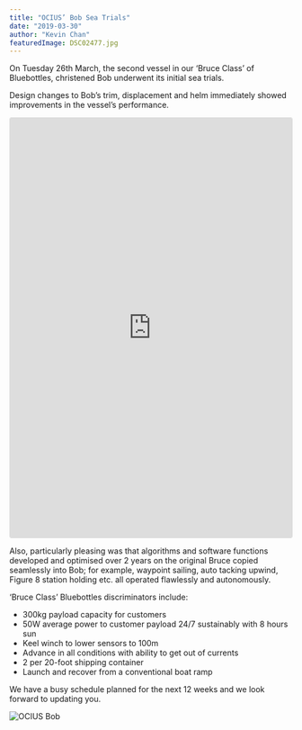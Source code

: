 ```yaml
---
title: "OCIUS’ Bob Sea Trials"
date: "2019-03-30"
author: "Kevin Chan"
featuredImage: DSC02477.jpg
---
```


On Tuesday 26th March, the second vessel in our ‘Bruce Class’ of Bluebottles, christened Bob underwent its initial sea trials.

Design changes to Bob’s trim, displacement and helm immediately showed improvements in the vessel’s performance.

<iframe class="instagram-media instagram-media-rendered" id="instagram-embed-0" src="https://www.instagram.com/p/BvfWAzulFee/embed/?cr=1&amp;v=12&amp;wp=540&amp;rd=https%3A%2F%2Focius.com.au&amp;rp=%2F2019%2F03%2Focius-bob-sea-trials%2F#%7B%22ci%22%3A0%2C%22os%22%3A3160%7D" allowtransparency="true" allowfullscreen="true" data-instgrm-payload-id="instagram-media-payload-0" scrolling="no" style="background: white none repeat scroll 0% 0%; max-width: 540px; width: calc(100% - 2px); border-radius: 3px; border: 1px solid rgb(219, 219, 219); box-shadow: none; display: block; margin: 0px 0px 12px; min-width: 326px; padding: 0px;" height="746" frameborder="0"></iframe>

Also, particularly pleasing was that algorithms and software functions developed and optimised over 2 years on the original Bruce copied seamlessly into Bob; for example, waypoint sailing, auto tacking upwind, Figure 8 station holding etc. all operated flawlessly and autonomously.

‘Bruce Class’ Bluebottles discriminators include:

*   300kg payload capacity for customers
*   50W average power to customer payload 24/7 sustainably with 8 hours sun
*   Keel winch to lower sensors to 100m
*   Advance in all conditions with ability to get out of currents
*   2 per 20-foot shipping container
*   Launch and recover from a conventional boat ramp

We have a busy schedule planned for the next 12 weeks and we look forward to updating you.

![OCIUS Bob](./DSC02477.jpg)
